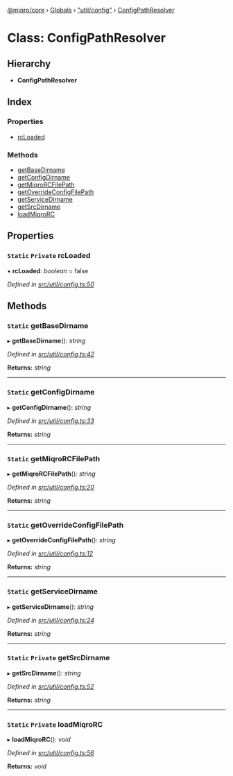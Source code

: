 [@miqro/core](../README.md) › [Globals](../globals.md) › ["util/config"](../modules/_util_config_.md) › [ConfigPathResolver](_util_config_.configpathresolver.md)

# Class: ConfigPathResolver

## Hierarchy

* **ConfigPathResolver**

## Index

### Properties

* [rcLoaded](_util_config_.configpathresolver.md#static-private-rcloaded)

### Methods

* [getBaseDirname](_util_config_.configpathresolver.md#static-getbasedirname)
* [getConfigDirname](_util_config_.configpathresolver.md#static-getconfigdirname)
* [getMiqroRCFilePath](_util_config_.configpathresolver.md#static-getmiqrorcfilepath)
* [getOverrideConfigFilePath](_util_config_.configpathresolver.md#static-getoverrideconfigfilepath)
* [getServiceDirname](_util_config_.configpathresolver.md#static-getservicedirname)
* [getSrcDirname](_util_config_.configpathresolver.md#static-private-getsrcdirname)
* [loadMiqroRC](_util_config_.configpathresolver.md#static-private-loadmiqrorc)

## Properties

### `Static` `Private` rcLoaded

▪ **rcLoaded**: *boolean* = false

*Defined in [src/util/config.ts:50](https://github.com/claukers/miqro-core/blob/b302c87/src/util/config.ts#L50)*

## Methods

### `Static` getBaseDirname

▸ **getBaseDirname**(): *string*

*Defined in [src/util/config.ts:42](https://github.com/claukers/miqro-core/blob/b302c87/src/util/config.ts#L42)*

**Returns:** *string*

___

### `Static` getConfigDirname

▸ **getConfigDirname**(): *string*

*Defined in [src/util/config.ts:33](https://github.com/claukers/miqro-core/blob/b302c87/src/util/config.ts#L33)*

**Returns:** *string*

___

### `Static` getMiqroRCFilePath

▸ **getMiqroRCFilePath**(): *string*

*Defined in [src/util/config.ts:20](https://github.com/claukers/miqro-core/blob/b302c87/src/util/config.ts#L20)*

**Returns:** *string*

___

### `Static` getOverrideConfigFilePath

▸ **getOverrideConfigFilePath**(): *string*

*Defined in [src/util/config.ts:12](https://github.com/claukers/miqro-core/blob/b302c87/src/util/config.ts#L12)*

**Returns:** *string*

___

### `Static` getServiceDirname

▸ **getServiceDirname**(): *string*

*Defined in [src/util/config.ts:24](https://github.com/claukers/miqro-core/blob/b302c87/src/util/config.ts#L24)*

**Returns:** *string*

___

### `Static` `Private` getSrcDirname

▸ **getSrcDirname**(): *string*

*Defined in [src/util/config.ts:52](https://github.com/claukers/miqro-core/blob/b302c87/src/util/config.ts#L52)*

**Returns:** *string*

___

### `Static` `Private` loadMiqroRC

▸ **loadMiqroRC**(): *void*

*Defined in [src/util/config.ts:56](https://github.com/claukers/miqro-core/blob/b302c87/src/util/config.ts#L56)*

**Returns:** *void*
